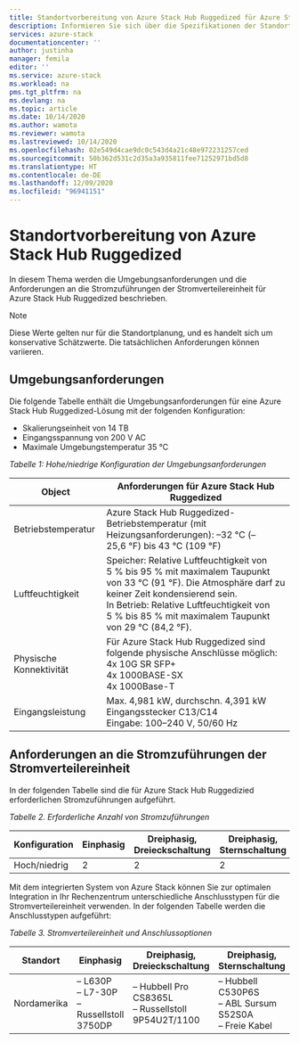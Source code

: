 ```yaml
---
title: Standortvorbereitung von Azure Stack Hub Ruggedized für Azure Stack Hub | Microsoft-Dokumentation
description: Informieren Sie sich über die Spezifikationen der Standortvorbereitung für Azure Stack Hub Ruggedized.
services: azure-stack
documentationcenter: ''
author: justinha
manager: femila
editor: ''
ms.service: azure-stack
ms.workload: na
pms.tgt_pltfrm: na
ms.devlang: na
ms.topic: article
ms.date: 10/14/2020
ms.author: wamota
ms.reviewer: wamota
ms.lastreviewed: 10/14/2020
ms.openlocfilehash: 02e549d4cae9dc0c543d4a21c48e972231257ced
ms.sourcegitcommit: 50b362d531c2d35a3a935811fee71252971bd5d8
ms.translationtype: HT
ms.contentlocale: de-DE
ms.lasthandoff: 12/09/2020
ms.locfileid: "96941151"
---
```

# <a name="azure-stack-hub-ruggedized-site-readiness"></a>Standortvorbereitung von Azure Stack Hub Ruggedized

In diesem Thema werden die Umgebungsanforderungen und die Anforderungen an die Stromzuführungen der Stromverteilereinheit für Azure Stack Hub Ruggedized beschrieben. 

>[!NOTE]
>Diese Werte gelten nur für die Standortplanung, und es handelt sich um konservative Schätzwerte. Die tatsächlichen Anforderungen können variieren.

## <a name="environmental-requirements"></a>Umgebungsanforderungen

Die folgende Tabelle enthält die Umgebungsanforderungen für eine Azure Stack Hub Ruggedized-Lösung mit der folgenden Konfiguration:

- Skalierungseinheit von 14 TB
- Eingangsspannung von 200 V AC
- Maximale Umgebungstemperatur 35 °C

*Tabelle 1: Hohe/niedrige Konfiguration der Umgebungsanforderungen*

| Object                         | Anforderungen für Azure Stack Hub Ruggedized               |
|--------------------------------|--------------------------------|
|Betriebstemperatur           | Azure Stack Hub Ruggedized-Betriebstemperatur (mit Heizungsanforderungen): –32 °C (–25,6 °F) bis 43 °C (109 °F)    |
|Luftfeuchtigkeit           | Speicher: Relative Luftfeuchtigkeit von 5 % bis 95 % mit maximalem Taupunkt von 33 °C (91 °F). Die Atmosphäre darf zu keiner Zeit kondensierend sein. <br> In Betrieb: Relative Luftfeuchtigkeit von 5 % bis 85 % mit maximalem Taupunkt von 29 °C (84,2 °F).
|Physische Konnektivität           | Für Azure Stack Hub Ruggedized sind folgende physische Anschlüsse möglich: <br>4x 10G SR SFP+ <br>4x 1000BASE-SX <br>4x 1000Base-T
|Eingangsleistung                     | Max. 4,981 kW, durchschn. 4,391 kW<br> Eingangsstecker C13/C14<br> Eingabe: 100–240 V, 50/60 Hz

## <a name="pdu-power-drop-requirements"></a>Anforderungen an die Stromzuführungen der Stromverteilereinheit

In der folgenden Tabelle sind die für Azure Stack Hub Ruggedizied erforderlichen Stromzuführungen aufgeführt.

*Tabelle 2. Erforderliche Anzahl von Stromzuführungen*

| Konfiguration  | Einphasig  | Dreiphasig, Dreieckschaltung |Dreiphasig, Sternschaltung |
|----------------|---------------|-------------------|----------------|
|Hoch/niedrig        | 2             | 2                 | 2              |

Mit dem integrierten System von Azure Stack können Sie zur optimalen Integration in Ihr Rechenzentrum unterschiedliche Anschlusstypen für die Stromverteilereinheit verwenden. In der folgenden Tabelle werden die Anschlusstypen aufgeführt:

*Tabelle 3. Stromverteilereinheit und Anschlussoptionen*

| Standort     | Einphasig                                | Dreiphasig, Dreieckschaltung                                   | Dreiphasig, Sternschaltung                                        |
|--------------|---------------------------------------------|-----------------------------------------------------|-----------------------------------------------------------|
|Nordamerika |– L630P<br>– L7-30P<br>– Russellstoll 3750DP |– Hubbell Pro CS8365L<br>– Russellstoll 9P54U2T/1100 |– Hubbell C530P6S<br>– ABL Sursum S52S0A<br>– Freie Kabel |


